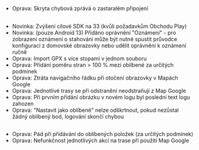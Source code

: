 ##
- Oprava: Skryta chybová zprává o zastaralém připojení

##
- Novinka: Zvýšení cílové SDK na 33 (kvůli požadavkům Obchodu Play)
- Novinka: (pouze Android 13) Přidáno oprávnění "Oznámení" - pro zobrazení oznámení o stahování může být nutné spustit průvodce konfigurací z domovské obrazovky nebo udělit oprávnění k oznámení ručně
- Oprava: Import GPX s více stopami v jednom souboru
- Oprava: Přidání poměru stran > 100 % mezi oblíbené za určitých podmínek
- Oprava: Ztráta navigačního řádku při otočení obrazovky v Mapách Google
- Oprava: Jednotlivé trasy se při odstranění neodstraňují z Map Google
- Oprava: Při prvním přidání obrázku v novém logu byl poslední text logu zahozen
- Oprava: "Nastavit jako oblíbené" nelze odškrtnout, pokud nezůstal žádný oblíbený bod, logování skončí chybou

##
- Oprava: Pád při přidávání do oblíbených položek (za určitých podmínek)
- Oprava: Nefunkčnost jednotlivých akcí na trase při použití Map Google

